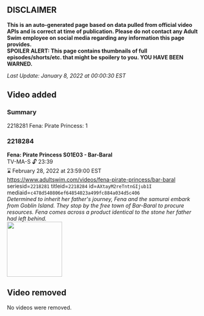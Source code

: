## DISCLAIMER
**This is an auto-generated page based on data pulled from official video APIs and is correct at time of publication. Please do not contact any Adult Swim employee on social media regarding any information this page provides.**  
**SPOILER ALERT: This page contains thumbnails of full episodes/shorts/etc. that might be spoilery to you. YOU HAVE BEEN WARNED.**  

_Last Update: January 8, 2022 at 00:00:30 EST_
## Video added
### Summary
2218281 Fena: Pirate Princess: 1  
### 2218284
**Fena: Pirate Princess S01E03 - Bar-Baral**  
TV-MA-S 🔓 23:39  
⌛ February 28, 2022 at 23:59:00 EST  
https://www.adultswim.com/videos/fena-pirate-princess/bar-baral  
seriesid=`2218281` titleid=`2218284` id=`AXtayM2reTntnGIjub1I` mediaid=`c478d540806ef64854023a499fc884a034d5c406`  
_Determined to inherit her father's journey, Fena and the samurai embark from Goblin Island. They stop by the free town of Bar-Baral to procure resources. Fena comes across a product identical to the stone her father had left behind._  
<a href="https://media.cdn.adultswim.com/uploads/20210820/thumbnails/2_21820119417-FenaPiratePrincess_103_BarBaral.png"><img src="https://media.cdn.adultswim.com/uploads/20210820/thumbnails/2_21820119417-FenaPiratePrincess_103_BarBaral.png" height="144px" /></a>
## Video removed
No videos were removed.  

